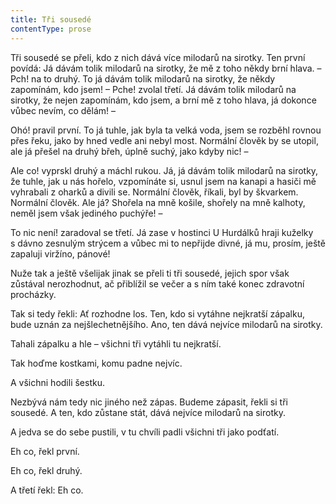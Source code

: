 ```yaml
---
title: Tři sousedé
contentType: prose
---
```


  

Tři sousedé se přeli, kdo z nich dává více milodarů na sirotky. Ten první povídá: Já dávám tolik milodarů na sirotky, že mě z toho někdy brní hlava. – Pch! na to druhý. To já dávám tolik milodarů na sirotky, že někdy zapomínám, kdo jsem! – Pche! zvolal třetí. Já dávám tolik milodarů na sirotky, že nejen zapomínám, kdo jsem, a brní mě z toho hlava, já dokonce vůbec nevím, co dělám! –

Ohó! pravil první. To já tuhle, jak byla ta velká voda, jsem se rozběhl rovnou přes řeku, jako by hned vedle ani nebyl most. Normální člověk by se utopil, ale já přešel na druhý břeh, úplně suchý, jako kdyby nic! –

Ale co! vyprskl druhý a máchl rukou. Já, já dávám tolik milodarů na sirotky, že tuhle, jak u nás hořelo, vzpomínáte si, usnul jsem na kanapi a hasiči mě vyhrabali z oharků a divili se. Normální člověk, říkali, byl by škvarkem. Normální člověk. Ale já? Shořela na mně košile, shořely na mně kalhoty, neměl jsem však jediného puchýře! –

To nic není! zaradoval se třetí. Já zase v hostinci U Hurdálků hraji kuželky s dávno zesnulým strýcem a vůbec mi to nepřijde divné, já mu, prosím, ještě zapaluji viržíno, pánové!

Nuže tak a ještě všelijak jinak se přeli ti tři sousedé, jejich spor však zůstával nerozhodnut, ač přiblížil se večer a s ním také konec zdravotní procházky.

Tak si tedy řekli: Ať rozhodne los. Ten, kdo si vytáhne nejkratší zápalku, bude uznán za nejšlechetnějšího. Ano, ten dává nejvíce milodarů na sirotky.

Tahali zápalku a hle – všichni tři vytáhli tu nejkratší.

Tak hoďme kostkami, komu padne nejvíc.

A všichni hodili šestku.

Nezbývá nám tedy nic jiného než zápas. Budeme zápasit, řekli si tři sousedé. A ten, kdo zůstane stát, dává nejvíce milodarů na sirotky.

A jedva se do sebe pustili, v tu chvíli padli všichni tři jako podťatí.

Eh co, řekl první.

Eh co, řekl druhý.

A třetí řekl: Eh co.
